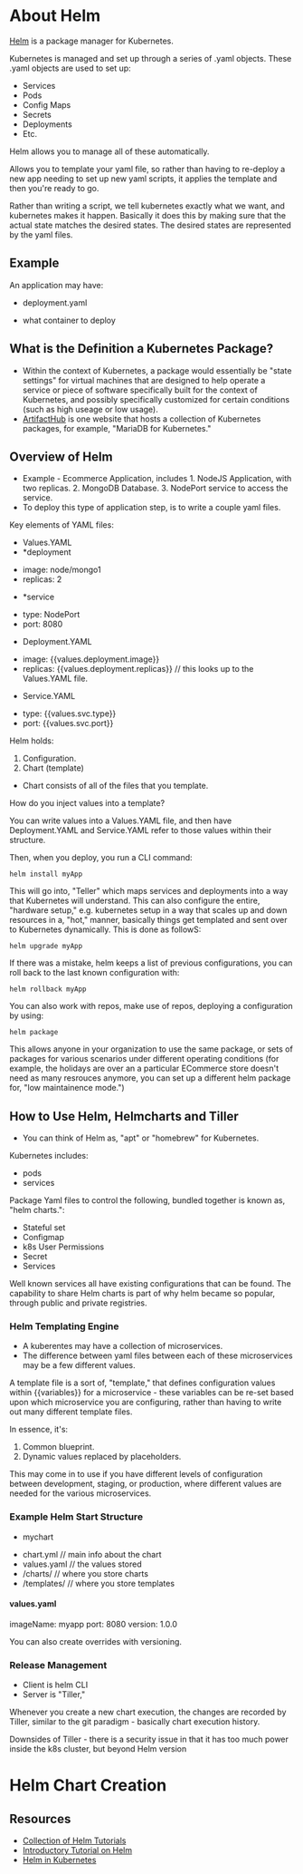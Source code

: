 # About Helm

[Helm](https://helm.sh/) is a package manager for Kubernetes.

Kubernetes is managed and set up through a series of .yaml objects.  These .yaml objects are used to set up:

* Services
* Pods
* Config Maps
* Secrets
* Deployments
* Etc.

Helm allows you to manage all of these automatically.

Allows you to template your yaml file, so rather than having to re-deploy a new app needing to set up new yaml scripts, it applies the template and then you're ready to go.

Rather than writing a script, we tell kubernetes exactly what we want, and kubernetes makes it happen. Basically it does this by making sure that the actual state matches the desired states. The desired states are represented by the yaml files.


## Example

An application may have:

* deployment.yaml
- what container to deploy


## What is the Definition a Kubernetes Package?

* Within the context of Kubernetes, a package would essentially be "state settings" for virtual machines that are designed to help operate a service or piece of software specifically built for the context of Kubernetes, and possibly specifically customized for certain conditions (such as high useage or low usage). 
* [ArtifactHub](https://artifacthub.io/) is one website that hosts a collection of Kubernetes packages, for example, "MariaDB for Kubernetes."

## Overview of Helm

* Example - Ecommerce Application, includes 1. NodeJS Application, with two replicas. 2. MongoDB Database. 3. NodePort service to access the service.
* To deploy this type of application step, is to write a couple yaml files.

Key elements of YAML files:

* Values.YAML
* *deployment
- image: node/mongo1
- replicas: 2
* *service
- type: NodePort
- port: 8080
* Deployment.YAML
- image: {{values.deployment.image}}
- replicas: {{values.deployment.replicas}} // this looks up to the Values.YAML file.
* Service.YAML
- type: {{values.svc.type}}
- port: {{values.svc.port}}

Helm holds:
1. Configuration.
2. Chart (template)

* Chart consists of all of the files that you template.

How do you inject values into a template?

You can write values into a Values.YAML file, and then have Deployment.YAML and Service.YAML refer to those values within their structure.

Then, when you deploy, you run a CLI command:

```
helm install myApp
```
This will go into, "Teller" which maps services and deployments into a way that Kubernetes will understand. This can also configure the entire, "hardware setup," e.g. kubernetes setup in a way that scales up and down resources in a, "hot," manner, basically things get templated and sent over to Kubernetes dynamically. This is done as followS:

```
helm upgrade myApp
```

If there was a mistake, helm keeps a list of previous configurations, you can roll back to the last known configuration with:

```
helm rollback myApp
```

You can also work with repos, make use of repos, deploying a configuration by using:

```
helm package
```

This allows anyone in your organization to use the same package, or sets of packages for various scenarios under different operating conditions (for example, the holidays are over an a particular ECommerce store doesn't need as many resrouces anymore, you can set up a different helm package for, "low maintainence mode.")

## How to Use Helm, Helmcharts and Tiller

* You can think of Helm as, "apt" or "homebrew" for Kubernetes.

Kubernetes includes:

* pods
* services

Package Yaml files to control the following, bundled together is known as, "helm charts.":

* Stateful set
* Configmap
* k8s User Permissions
* Secret
* Services

Well known services all have existing configurations that can be found. The capability to share Helm charts is part of why helm became so popular, through public and private registries.

### Helm Templating Engine

* A kuberentes may have a collection of microservices. 
* The difference between yaml files between each of these microservices may be a few different values.

A template file is a sort of, "template," that defines configuration values within {{variables}} for a microservice - these variables can be re-set based upon which microservice you are configuring, rather than having to write out many different template files.

In essence, it's:

1) Common blueprint.
2) Dynamic values replaced by placeholders.

This may come in to use if you have different levels of configuration between development, staging, or production, where different values are needed for the various microservices.

### Example Helm Start Structure

* mychart
- chart.yml // main info about the chart
- values.yaml // the values stored
- /charts/ // where you store charts
- /templates/ // where you store templates

#### values.yaml

imageName: myapp
port: 8080
version: 1.0.0

You can also create overrides with versioning.

### Release Management

* Client is helm CLI
* Server is "Tiller," 

Whenever you create a new chart execution, the changes are recorded by Tiller, similar to the git paradigm - basically chart execution history.

Downsides of Tiller - there is a security issue in that it has too much power inside the k8s cluster, but beyond Helm version  

# Helm Chart Creation




## Resources

* [Collection of Helm Tutorials](https://jfrog.com/blog/10-helm-tutorials-to-start-your-kubernetes-journey/)
* [Introductory Tutorial on Helm](https://www.youtube.com/watch?v=fy8SHvNZGeE)
* [Helm in Kubernetes](https://www.youtube.com/watch?v=-ykwb1d0DXU)